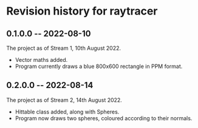 # Revision history for raytracer

## 0.1.0.0 -- 2022-08-10
The project as of Stream 1, 10th August 2022.
* Vector maths added.
* Program currently draws a blue 800x600 rectangle in PPM format.


## 0.2.0.0 -- 2022-08-14
The project as of Stream 2, 14th August 2022.
* Hittable class added, along with Spheres.
* Program now draws two spheres, coloured according to their normals.
